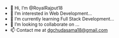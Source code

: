 - 👋 Hi, I’m @RoyalRajput18 
- 👀 I’m interested in Web Development...
- 🌱 I’m currently learning Full Stack Development...
- 💞️ I’m looking to collaborate on ...
- 📫 Contact me at dgchudasama18@gmail.com
<!---
RoyalRajput18/RoyalRajput18 is a ✨ special ✨ repository because its `README.md` (this file) appears on your GitHub profile.
You can click the Preview link to take a look at your changes.
--->
